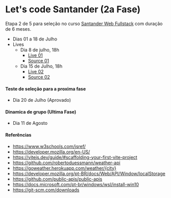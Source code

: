 # Let's code Santander (2a Fase)


Etapa 2 de 5 para seleção no curso <a href="https://github.com/Lets-Code-Br" target="_blank">Santander Web Fullstack</a> com duração de 6 meses.


- Dias 01 a 18 de Julho
- Lives
  - Dia 8 de julho, 18h
    - <a href="https://www.youtube.com/watch?v=F0XcblUoCJw" target="_blank">Live 01</a>
    - <a href="https://github.com/Lets-Code-Br/Santander-Web-Fullstack" target="_blank">Source 01</a>
  - Dia 15 de Julho, 18h
    -  <a href="https://www.youtube.com/watch?v=sRpEcObAxvQ" target="_blank">Live 02</a>
    -  <a href="https://github.com/Lets-Code-Br/Santander-Web-Fullstack-Live-02" target="_blank">Source 02</a>

#### Teste de seleção para a proxima fase

- Dia 20 de Julho (Aprovado)

#### Dinamica de grupo (Ultima Fase)

- Dia 11 de Agosto 

#### Referências

- https://www.w3schools.com/jsref/
- https://developer.mozilla.org/en-US/
- https://vitejs.dev/guide/#scaffolding-your-first-vite-project
- https://github.com/robertoduessmann/weather-api
- https://goweather.herokuapp.com/weather/{city}
- https://developer.mozilla.org/pt-BR/docs/Web/API/Window/localStorage
- https://github.com/public-apis/public-apis
- https://docs.microsoft.com/pt-br/windows/wsl/install-win10
- https://git-scm.com/downloads

